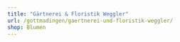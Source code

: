 ```yaml
---
title: "Gärtnerei & Floristik Weggler"
url: /gottmadingen/gaertnerei-und-floristik-weggler/
shop: Blumen
---
```

